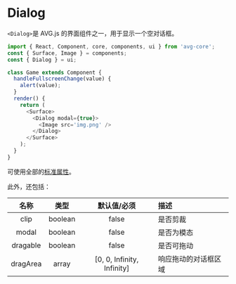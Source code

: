 # Dialog

`<Dialog>`是 AVG.js 的界面组件之一，用于显示一个空对话框。

```javascript
import { React, Component, core, components, ui } from 'avg-core';
const { Surface, Image } = components;
const { Dialog } = ui;

class Game extends Component {
  handleFullscreenChange(value) {
    alert(value);
  }
  render() {
    return (
      <Surface>
        <Dialog modal={true}>
          <Image src='img.png' />
        </Dialog>
      </Surface>
    );
  }
}
```

可使用全部的[标准属性](components-props.md)。

此外，还包括：

| 名称 | 类型 | 默认值/必须 | 描述 |
| :--: | :--: | :--: | :-- |
| clip | boolean | false | 是否剪裁 |
| modal | boolean | false | 是否为模态 |
| dragable | boolean | false | 是否可拖动 |
| dragArea | array | [0, 0, Infinity, Infinity] | 响应拖动的对话框区域 |
